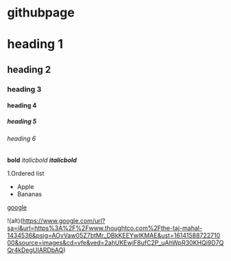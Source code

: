 # githubpage
# heading 1

## heading 2

### heading 3
#### heading 4
##### heading 5
###### heading 6

**bold**
*italicbold*
***italicbold***

1.Ordered list

- Apple
- Bananas

[google](https://www.google.com/)

!(alt)(https://www.google.com/url?sa=i&url=https%3A%2F%2Fwww.thoughtco.com%2Fthe-taj-mahal-1434536&psig=AOvVaw05Z7btMr_DBkKEEYwIKMAE&ust=1614158872271000&source=images&cd=vfe&ved=2ahUKEwjF8ufC2P_uAhWpR30KHQi9D7QQr4kDegUIARDbAQ)
